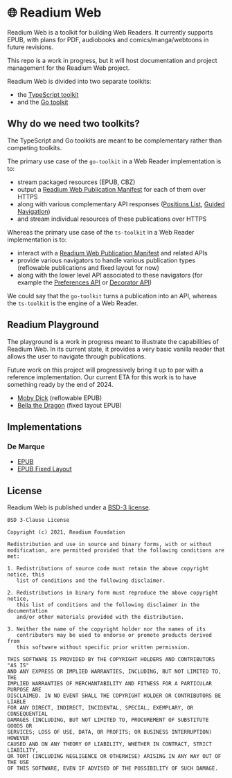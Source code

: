 # 🌐 Readium Web

Readium Web is a toolkit for building Web Readers. It currently supports EPUB, with plans for PDF, audiobooks and comics/manga/webtoons in future revisions.

This repo is a work in progress, but it will host documentation and project management for the Readium Web project.

Readium Web is divided into two separate toolkits:

- the [TypeScript toolkit](https://github.com/readium/ts-toolkit)
- and the [Go toolkit](https://github.com/readium/go-toolkit)

## Why do we need two toolkits?

The TypeScript and Go toolkits are meant to be complementary rather than competing toolkits.

The primary use case of the `go-toolkit` in a Web Reader implementation is to:

* stream packaged resources (EPUB, CBZ)
* output a [Readium Web Publication Manifest](https://readium.org/webpub-manifest) for each of them over HTTPS
* along with various complementary API responses ([Positions List](https://readium.org/architecture/models/locators/positions/), [Guided Navigation](https://readium.org/guided-navigation))
* and stream individual resources of these publications over HTTPS


Whereas the primary use case of the `ts-toolkit` in a Web Reader implementation is to:

* interact with a [Readium Web Publication Manifest](https://readium.org/webpub-manifest) and related APIs
* provide various navigators to handle various publication types (reflowable publications and fixed layout for now)
* along with the lower level API associated to these navigators (for example the [Preferences API](https://readium.org/architecture/proposals/009-preferences-api.html) or [Decorator API](https://readium.org/architecture/proposals/008-decorator-api.html))

We could say that the `go-toolkit` turns a publication into an API, whereas the `ts-toolkit` is the engine of a Web Reader.

## Readium Playground

The playground is a work in progress meant to illustrate the capabilities of Readium Web. In its current state, it provides a very basic vanilla reader that allows the user to navigate through publications.

Future work on this project will progressively bring it up to par with a reference implementation. Our current ETA for this work is to have something ready by the end of 2024.

- [Moby Dick](https://playground.readium.org/?book=https://publication-server.readium.org/bW9ieS1kaWNrLmVwdWI) (reflowable EPUB)
- [Bella the Dragon](https://playground.readium.org/?book=https://publication-server.readium.org/QmVsbGFPcmlnaW5hbDMuZXB1Yg) (fixed layout EPUB)

## Implementations

### De Marque

- [EPUB](https://r.cantook.com/cant/sample/aHR0cHM6Ly93d3cuY2FudG9vay5uZXQvc2FtcGxlLzUyODYyOTUvd2ViX3JlYWRlcl9tYW5pZmVzdD9mb3JtYXRfbmF0dXJlPWVwdWImc2lnaWQ9MTY4NzkyMzY5MiZzaWduYXR1cmU9NGM3YjA2YjYyMGE5ZWViNDdiYTliZTYyN2MzYjQ1MmJmNDc3ZWE1OTc0M2UwODJhOTAwMmExYTk5NDA2ODUxOA)
- [EPUB Fixed Layout](https://r.cantook.com/cant/sample/aHR0cHM6Ly93d3cuY2FudG9vay5uZXQvc2FtcGxlLzEwOTUwNTQwL3dlYl9yZWFkZXJfbWFuaWZlc3Q_Zm9ybWF0X25hdHVyZT1lcHViJnNpZ2lkPTE2ODc5MjM2OTImc2lnbmF0dXJlPTlmY2IyOWFmYjY2MGM0NDEzZmUwMmQ5ZGIyYTVkOTEyNTg1Yjc0OWE3Zjc4NTcwNGI2ZDEzMDExYzFiZjhlMmY)

## License

Readium Web is published under a [BSD-3 license](https://github.com/readium/web/blob/main/LICENSE).

```
BSD 3-Clause License

Copyright (c) 2021, Readium Foundation

Redistribution and use in source and binary forms, with or without
modification, are permitted provided that the following conditions are met:

1. Redistributions of source code must retain the above copyright notice, this
   list of conditions and the following disclaimer.

2. Redistributions in binary form must reproduce the above copyright notice,
   this list of conditions and the following disclaimer in the documentation
   and/or other materials provided with the distribution.

3. Neither the name of the copyright holder nor the names of its
   contributors may be used to endorse or promote products derived from
   this software without specific prior written permission.

THIS SOFTWARE IS PROVIDED BY THE COPYRIGHT HOLDERS AND CONTRIBUTORS "AS IS"
AND ANY EXPRESS OR IMPLIED WARRANTIES, INCLUDING, BUT NOT LIMITED TO, THE
IMPLIED WARRANTIES OF MERCHANTABILITY AND FITNESS FOR A PARTICULAR PURPOSE ARE
DISCLAIMED. IN NO EVENT SHALL THE COPYRIGHT HOLDER OR CONTRIBUTORS BE LIABLE
FOR ANY DIRECT, INDIRECT, INCIDENTAL, SPECIAL, EXEMPLARY, OR CONSEQUENTIAL
DAMAGES (INCLUDING, BUT NOT LIMITED TO, PROCUREMENT OF SUBSTITUTE GOODS OR
SERVICES; LOSS OF USE, DATA, OR PROFITS; OR BUSINESS INTERRUPTION) HOWEVER
CAUSED AND ON ANY THEORY OF LIABILITY, WHETHER IN CONTRACT, STRICT LIABILITY,
OR TORT (INCLUDING NEGLIGENCE OR OTHERWISE) ARISING IN ANY WAY OUT OF THE USE
OF THIS SOFTWARE, EVEN IF ADVISED OF THE POSSIBILITY OF SUCH DAMAGE.
```